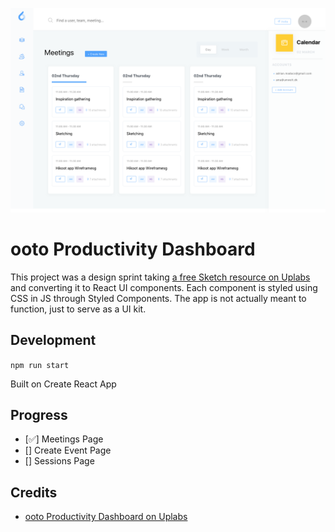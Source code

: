 ![Screenshot of React version of dashboard](./images/thumbnail.png)

# ooto Productivity Dashboard

This project was a design sprint taking [a free Sketch resource on Uplabs](https://www.uplabs.com/posts/ooto-productivity-dashboards) and converting it to React UI components. Each component is styled using CSS in JS through Styled Components. The app is not actually meant to function, just to serve as a UI kit.

## Development

`npm run start`

Built on Create React App

## Progress

- [✅] Meetings Page
- [] Create Event Page
- [] Sessions Page

## Credits

- [ooto Productivity Dashboard on Uplabs](https://www.uplabs.com/posts/ooto-productivity-dashboards)
